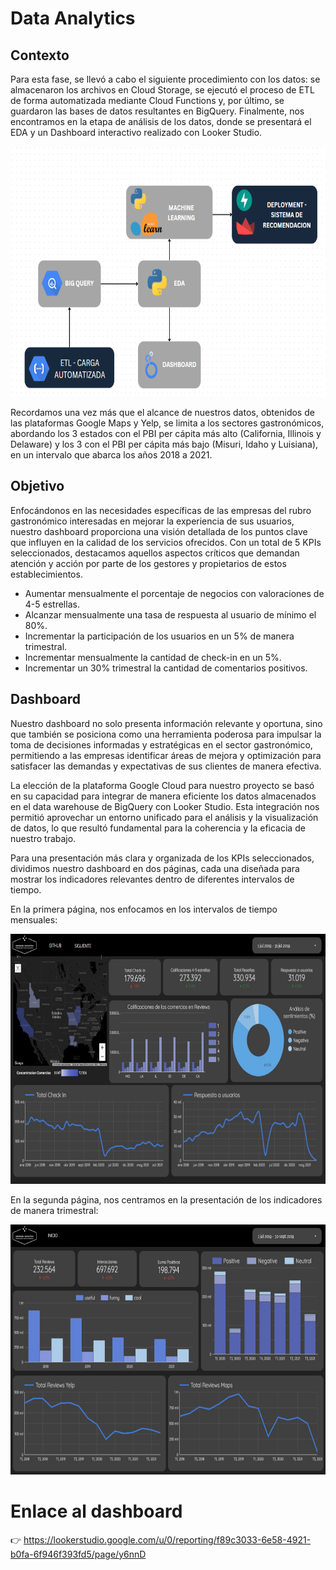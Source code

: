 # Data Analytics

## Contexto

Para esta fase, se llevó a cabo el siguiente procedimiento con los datos: se almacenaron los archivos en Cloud Storage, se ejecutó el proceso de ETL de forma automatizada mediante Cloud Functions y, por último, se guardaron las bases de datos resultantes en BigQuery. Finalmente, nos encontramos en la etapa de análisis de los datos, donde se presentará el EDA y un Dashboard interactivo realizado con Looker Studio.


<p align = 'center'>
<img src = img/sprint3.PNG height = '400'>
</p>

Recordamos una vez más que el alcance de nuestros datos, obtenidos de las plataformas Google Maps y Yelp, se limita a los sectores gastronómicos, abordando los 3 estados con el PBI per cápita más alto (California, Illinois y Delaware) y los 3 con el PBI per cápita más bajo (Misuri, Idaho y Luisiana), en un intervalo que abarca los años 2018 a 2021.

## Objetivo

Enfocándonos en las necesidades específicas de las empresas del rubro gastronómico interesadas en mejorar la experiencia de sus usuarios, nuestro dashboard proporciona una visión detallada de los puntos clave que influyen en la calidad de los servicios ofrecidos. Con un total de 5 KPIs seleccionados, destacamos aquellos aspectos críticos que demandan atención y acción por parte de los gestores y propietarios de estos establecimientos.

- Aumentar mensualmente el porcentaje de negocios con valoraciones de 4-5 estrellas.
- Alcanzar mensualmente una tasa de respuesta al usuario de mínimo el 80%.
- Incrementar la participación de los usuarios en un 5% de manera trimestral.
- Incrementar mensualmente la cantidad de check-in en un 5%.
- Incrementar un 30% trimestral la cantidad de comentarios positivos.

## Dashboard
Nuestro dashboard no solo presenta información relevante y oportuna, sino que también se posiciona como una herramienta poderosa para impulsar la toma de decisiones informadas y estratégicas en el sector gastronómico, permitiendo a las empresas identificar áreas de mejora y optimización para satisfacer las demandas y expectativas de sus clientes de manera efectiva.

La elección de la plataforma Google Cloud para nuestro proyecto se basó en su capacidad para integrar de manera eficiente los datos almacenados en el data warehouse de BigQuery con Looker Studio. Esta integración nos permitió aprovechar un entorno unificado para el análisis y la visualización de datos, lo que resultó fundamental para la coherencia y la eficacia de nuestro trabajo.

Para una presentación más clara y organizada de los KPIs seleccionados, dividimos nuestro dashboard en dos páginas, cada una diseñada para mostrar los indicadores relevantes dentro de diferentes intervalos de tiempo.

En la primera página, nos enfocamos en los intervalos de tiempo mensuales:

<p align = 'center'>
<img src = img/dashboard1.jpg height = '400'>
</p>

En la segunda página, nos centramos en la presentación de los indicadores de manera trimestral:

<p align = 'center'>
<img src = img/dashboard2.jpg height = '400'>
</p>


# Enlace al dashboard

👉  https://lookerstudio.google.com/u/0/reporting/f89c3033-6e58-4921-b0fa-6f946f393fd5/page/y6nnD  


